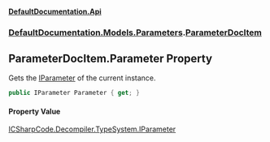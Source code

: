 #### [DefaultDocumentation.Api](index.md 'index')
### [DefaultDocumentation.Models.Parameters](index.md#DefaultDocumentation.Models.Parameters 'DefaultDocumentation.Models.Parameters').[ParameterDocItem](ParameterDocItem.md 'DefaultDocumentation.Models.Parameters.ParameterDocItem')

## ParameterDocItem.Parameter Property

Gets the [IParameter](https://github.com/icsharpcode/ILSpy 'ICSharpCode.Decompiler.TypeSystem.IParameter') of the current instance.

```csharp
public IParameter Parameter { get; }
```

#### Property Value
[ICSharpCode.Decompiler.TypeSystem.IParameter](https://docs.microsoft.com/en-us/dotnet/api/ICSharpCode.Decompiler.TypeSystem.IParameter 'ICSharpCode.Decompiler.TypeSystem.IParameter')